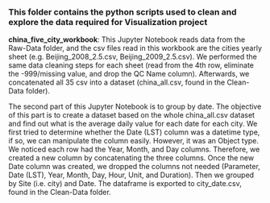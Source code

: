 ### This folder contains the python scripts used to clean and explore the data required for Visualization project

<p><strong>china_five_city_workbook</strong>: This Jupyter Notebook reads data from the Raw-Data folder, and the csv files read in this workbook are the cities yearly sheet (e.g. Beijing_2008_2.5.csv, Beijing_2009_2.5.csv). We performed the same data cleaning steps for each sheet (read from the 4th row, eliminate the -999/missing value, and drop the QC Name column). Afterwards, we concatenated all 35 csv into a dataset (china_all.csv, found in the Clean-Data folder). </p>
<p> The second part of this Jupyter Notebook is to group by date. The objective of this part is to create a dataset based on the whole china_all.csv dataset and find out what is the average daily value for each date for each city. We first tried to determine whether the Date (LST) column was a datetime type, if so, we can manipulate the column easily. However, it was an Object type. We noticed each row had the Year, Month, and Day columns. Therefore, we created a new column by concatenating the three columns. Once the new Date column was created, we dropped the columns not needed (Parameter, Date (LST), Year, Month, Day, Hour, Unit, and Duration). Then we grouped by Site (i.e. city) and Date. The dataframe is exported to city_date.csv, found in the Clean-Data folder. </p>
